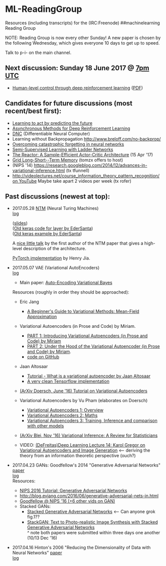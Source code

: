 # ML-ReadingGroup

Resources (including transcripts) for the (IRC:Freenode) ##machinelearning Reading Group 

NOTE: Reading Group is now every other Sunday! A new paper is chosen by the following Wednesday, which gives everyone 10 days to get up to speed.

Talk to p-i- on the main channel.  

<!-- Short URL: https://j.mp/ML-ReadingGrp -->

## Next discussion: Sunday 18 June 2017 @ [7pm UTC](https://www.wolframalpha.com/input/?i=Sunday+7+pm+UTC)

* [Human-level control through deep reinforcement learning](https://www.nature.com/nature/journal/v518/n7540/full/nature14236.html) ([PDF](https://pdfs.semanticscholar.org/340f/48901f72278f6bf78a04ee5b01df208cc508.pdf))  


## Candidates for future discussions (most recent/best first):
* [Learning to act by predicting the future](https://openreview.net/pdf?id=rJLS7qKel)  
* [Asynchronous Methods for Deep Reinforcement Learning](https://arxiv.org/abs/1602.01783)  
* [DNC](https://github.com/deepmind/dnc) (Differentiable Neural Computer)
* Learning without Backpropagation http://www.breloff.com/no-backprop/
* [Overcoming catastrophic forgetting in neural networks](https://arxiv.org/abs/1612.00796)
* [Semi-Supervised Learning with Ladder Networks](https://arxiv.org/abs/1507.02672)
* [The Reactor: A Sample-Efficient Actor-Critic Architecture](https://arxiv.org/abs/1704.04651) (15 Apr '17)
* [Grid Long-Short--Term Memory](https://arxiv.org/pdf/1507.01526.pdf) (tomzx offers to host)
* (NIPS '14) https://research.googleblog.com/2014/12/advances-in-variational-inference.html (tx tfunnell)
* http://videolectures.net/course_information_theory_pattern_recognition/ [on YouTube](https://www.youtube.com/watch?v=BCiZc0n6COY&list=PLruBu5BI5n4aFpG32iMbdWoRVAA-Vcso6)
  Maybe take apart 2 videos per week (tx rofer)


## Past discussions (newest at top):

* 2017.05.28 [NTM](https://arxiv.org/abs/1410.5401) (Neural Turing Machines)  
  [log](logs/2017.05.28_NTMs)  
  
  ([slides](http://klab.smpp.northwestern.edu/wiki/images/4/43/NTM2.pdf))  
  ([Old keras code for layer by EderSanta](https://github.com/EderSantana/seya/blob/master/seya/layers/ntm.py))  
  ([Old keras example by EderSanta](https://github.com/EderSantana/seya/blob/master/examples/NTM.ipynb))

  A [nice little talk](https://www.youtube.com/watch?v=_H0i0IhEO2g) by the first author of the NTM paper that gives a high-level description of the architecture. 
  
  [PyTorch implementation](https://github.com/HenryJia/seya_pytorch/blob/master/NTM.ipynb) by Henry Jia.


* 2017.05.07 VAE (Variational AutoEncoders)  
  [log](logs/2017.05.07_VAE)

  * Main paper: [Auto-Encoding Variational Bayes](https://arxiv.org/abs/1312.6114)  

  Resources (roughly in order they should be approached):  

  * Eric Jang
    * [A Beginner's Guide to Variational Methods: Mean-Field Approximation](http://blog.evjang.com/2016/08/variational-bayes.html)

  * Variational Autoencoders (in Prose and Code) by Miriam.
    * [PART 1: Introducing Variational Autoencoders (in Prose and Code) by Miriam](http://blog.fastforwardlabs.com/2016/08/12/introducing-variational-autoencoders-in-prose-and.html)
    * [PART 2: Under the Hood of the Variational Autoencoder (in Prose and Code) by Miriam](http://blog.fastforwardlabs.com/2016/08/22/under-the-hood-of-the-variational-autoencoder-in.html).
    * [code on GitHub](https://github.com/fastforwardlabs/vae-tf/tree/master)

  * Jaan Altosaar
    * [Tutorial - What is a variational autoencoder by Jaan Altosaar](https://jaan.io/what-is-variational-autoencoder-vae-tutorial/)
    * [A very clean Tensorflow implementation](https://github.com/altosaar/vae/blob/master/vae.py)

  * [(ArXiv Doersch, June '16) Tutorial on Variational Autoencoders](https://arxiv.org/abs/1606.05908)  

  * Variational Autoencoders by Vu Pham (elaborates on Doersch)
    * [Variational Autoencoders 1: Overview](https://phvu.net/2017/02/26/variational-autoencoders-1-overview/)
    * [Variational Autoencoders 2: Maths](https://phvu.net/2017/04/02/variational-autoencoders-2-maths/)
    * [Variational Autoencoders 3: Training, Inference and comparison with other models](https://phvu.net/2017/04/02/variational-autoencoders-3-training-inference-and-comparison-with-other-models/)

  * [(ArXiv Blei, Nov '16) Variational Inference: A Review for Statisticians](https://arxiv.org/abs/1601.00670)

  * VIDEO: [(DeFreitas)Deep Learning Lecture 14: Karol Gregor on Variational Autoencoders and Image Generation](https://www.youtube.com/watch?v=P78QYjWh5sM) <-- deriving the theory from an information theoretic perspective (ouch?)


* 2017.04.23 GANs: Goodfellow's 2014 "Generative Adversarial Networks" [paper](https://arxiv.org/abs/1406.2661)  
  [log](logs/2017.04.23)  
  Resources:
     - [NIPS 2016 Tutorial: Generative Adversarial Networks](https://arxiv.org/abs/1701.00160)
     - http://blog.evjang.com/2016/06/generative-adversarial-nets-in.html
     - [Goodfellow @ NIPS '16 (+6 other vids on GAN)](https://www.youtube.com/watch?v=RvgYvHyT15E&list=PLJscN9YDD1buxCitmej1pjJkR5PMhenTF)     
     - Stacked GANs:  
        - [Stacked Generative Adversarial Networks](https://arxiv.org/abs/1612.04357) <-- Can anyone grok fig.1??  
        - [StackGAN: Text to Photo-realistic Image Synthesis with Stacked Generative Adversarial Networks](https://arxiv.org/abs/1612.03242)  
        ^ note both papers were submitted within three days one another (10/13 Dec '16)  


* 2017.04.16 Hinton's 2006 "Reducing the Dimensionality of Data with Neural Networks" [paper](https://www.cs.toronto.edu/~hinton/science.pdf)  
  [log](logs/2017.04.16)  

